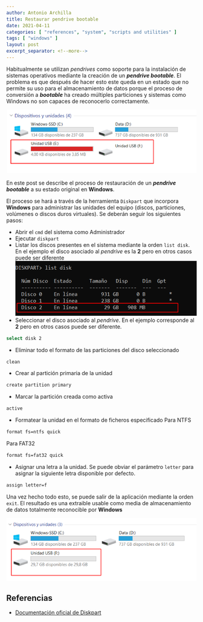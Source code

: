 ```yaml
---
author: Antonio Archilla
title: Restaurar pendrive bootable
date: 2021-04-11
categories: [ "references", "system", "scripts and utilities" ]
tags: [ "windows" ]
layout: post
excerpt_separator: <!--more-->
---
```


Habitualmente se utilizan *pendrives* como soporte para la instalación de sistemas operativos mediante la creación de un ***pendrive bootable***. El problema es que después de hacer esto este queda en un estado que no permite su uso para el almacenamiento de datos porque el proceso de conversión a ***bootable*** ha creado múltiples particiones y sistemas como Windows no son capaces de reconocerlo correctamente.

![](/assets/posts/reference/system/scripts_and_utilities/Restaurar_pendrive_bootable_fig1.png)

En este post se describe el proceso de restauración de un ***pendrive bootable*** a su estado original en **Windows**.
<!--more-->
El proceso se hará a través de la herramienta `Diskpart` que incorpora **Windows** para administrar las unidades del equipo (discos, particiones, volúmenes o discos duros virtuales). Se deberán seguir los siguientes pasos:

* Abrir el `cmd` del sistema como Administrador
* Ejecutar `diskpart`
* Listar los discos presentes en el sistema mediante la orden `list disk`. En el ejemplo el disco asociado al *pendrive* es la **2** pero en otros casos puede ser diferente
![](/assets/posts/reference/system/scripts_and_utilities/Restaurar_pendrive_bootable_fig2.png)
* Seleccionar el disco asociado al *pendrive*. En el ejemplo corresponde al **2** pero en otros casos puede ser diferente.
```sh
select disk 2
```
* Eliminar todo el formato de las particiones del disco seleccionado
```sh
clean
```
* Crear al partición primaria de la unidad
```sh
create partition primary
```
* Marcar la partición creada como activa
```sh
active
```
* Formatear la unidad en el formato de ficheros especificado
Para NTFS
```sh
format fs=ntfs quick
```
Para FAT32
```sh
format fs=fat32 quick
```
* Asignar una letra a la unidad. Se puede obviar el parámetro `letter` para asignar la siguiente letra disponible por defecto.
```sh
assign letter=f
```

Una vez hecho todo esto, se puede salir de la aplicación mediante la orden `exit`. El resultado es una extraible usable como media de almacenamiento de datos totalmente reconocible por **Windows**

![](/assets/posts/reference/system/scripts_and_utilities/Restaurar_pendrive_bootable_fig3.png)


## Referencias

* [Documentación oficial de Diskpart][diskpart-docs]

[//]: # (Links)
[diskpart-docs]:https://docs.microsoft.com/es-es/windows-server/administration/windows-commands/diskpart
